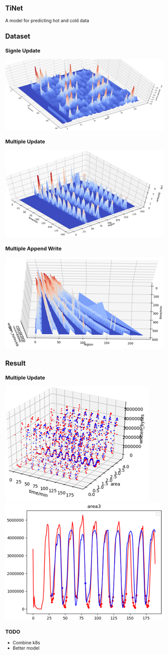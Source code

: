 ## TiNet
A model for predicting hot and cold data

## Dataset

### Signle Update

![signle-update](images/signle-update.jpg)

### Multiple Update

![multiple-update](images/multiple-update.jpg)

### Multiple Append Write

![multiple-append-write](images/multiple-append-write.bmp)

## Result

### Multiple Update
![multiple-cube-append](images/multiple-cube-append.png)
![multiple-predict-append](images/multiple-predict-append.png)

### TODO

- Combine k8s
- Better model


